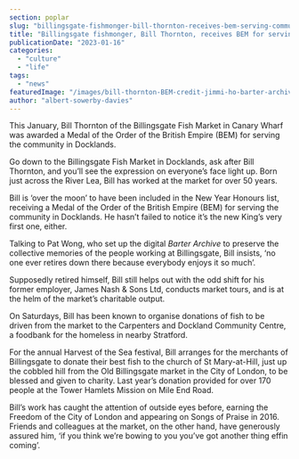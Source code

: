```yaml
---
section: poplar
slug: "billingsgate-fishmonger-bill-thornton-receives-bem-serving-community-docklands"
title: "Billingsgate fishmonger, Bill Thornton, receives BEM for serving the community in Docklands"
publicationDate: "2023-01-16"
categories: 
  - "culture"
  - "life"
tags: 
  - "news"
featuredImage: "/images/bill-thornton-BEM-credit-jimmi-ho-barter-archive.jpg"
author: "albert-sowerby-davies"
---
```


This January, Bill Thornton of the Billingsgate Fish Market in Canary Wharf was awarded a Medal of the Order of the British Empire (BEM) for serving the community in Docklands.

Go down to the Billingsgate Fish Market in Docklands, ask after Bill Thornton, and you’ll see the expression on everyone’s face light up. Born just across the River Lea, Bill has worked at the market for over 50 years.

Bill is ‘over the moon’ to have been included in the New Year Honours list, receiving a Medal of the Order of the British Empire (BEM) for serving the community in Docklands. He hasn’t failed to notice it’s the new King’s very first one, either.

Talking to Pat Wong, who set up the digital _Barter Archive_ to preserve the collective memories of the people working at Billingsgate, Bill insists, ‘no one ever retires down there because everybody enjoys it so much’.

Supposedly retired himself, Bill still helps out with the odd shift for his former employer, James Nash & Sons Ltd, conducts market tours, and is at the helm of the market’s charitable output. 

On Saturdays, Bill has been known to organise donations of fish to be driven from the market to the Carpenters and Dockland Community Centre, a foodbank for the homeless in nearby Stratford.

For the annual Harvest of the Sea festival, Bill arranges for the merchants of Billingsgate to donate their best fish to the church of St Mary-at-Hill, just up the cobbled hill from the Old Billingsgate market in the City of London, to be blessed and given to charity. Last year’s donation provided for over 170 people at the Tower Hamlets Mission on Mile End Road.

Bill’s work has caught the attention of outside eyes before, earning the Freedom of the City of London and appearing on Songs of Praise in 2016. Friends and colleagues at the market, on the other hand, have generously assured him, ‘if you think we’re bowing to you you’ve got another thing effin coming’.
